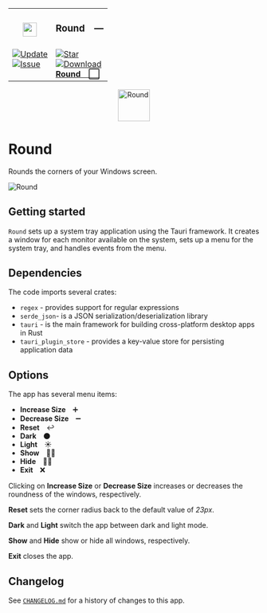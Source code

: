 <table><tr> <td colspan="1"> <h3 align="center"> <picture> <source media="(prefers-color-scheme: dark)" srcset="https://PlayForm.LTD/Image/GitHub/Round/32x32.png"> <source media="(prefers-color-scheme: light)" srcset="https://PlayForm.LTD/Image/GitHub/Round/32x32.png"> <img width="28" alt="" src="https://PlayForm.LTD/Image/GitHub/Round/32x32.png"> </picture>  </h3> </td> <td colspan="3" valign="top"> <h3 align="center"> Round — </h3> </td> </tr><tr><td valign="top" colspan="2"><a href="HTTPS://GitHub.Com/PlayForm/Round" target="_blank"> <picture> <source media="(prefers-color-scheme: dark)" srcset="https://img.shields.io/github/last-commit/PlayForm/Round?label=Update&color=black&labelColor=black&logoColor=white&logoWidth=0"> <source media="(prefers-color-scheme: light)" srcset="https://img.shields.io/github/last-commit/PlayForm/Round?label=Update&color=white&labelColor=white&logoColor=black&logoWidth=0"> <img src="https://img.shields.io/github/last-commit/PlayForm/Round?label=Update&color=black&labelColor=black&logoColor=white&logoWidth=0" alt="Update" title="Update"> </picture> </a><br><a href="HTTPS://GitHub.Com/PlayForm/Round" target="_blank"> <picture> <source media="(prefers-color-scheme: dark)" srcset="https://img.shields.io/github/issues/PlayForm/Round?label=Issue&color=black&labelColor=black&logoColor=white&logoWidth=0"> <source media="(prefers-color-scheme: light)" srcset="https://img.shields.io/github/issues/PlayForm/Round?label=Issue&color=white&labelColor=white&logoColor=black&logoWidth=0"> <img src="https://img.shields.io/github/issues/PlayForm/Round?label=Issue&color=black&labelColor=black&logoColor=white&logoWidth=0" alt="Issue" title="Issue"> </picture> </a><br></td><td valign="top" colspan="2"><a href="HTTPS://GitHub.Com/PlayForm/Round" target="_blank"><picture><source media="(prefers-color-scheme: dark)" srcset="https://img.shields.io/github/stars/PlayForm/Round?style=flat&label=Star&logo=github&color=black&labelColor=black&logoColor=white&logoWidth=0"><source media="(prefers-color-scheme: light)" srcset="https://img.shields.io/github/stars/PlayForm/Round?style=flat&label=Star&logo=github&color=white&labelColor=white&logoColor=black&logoWidth=0"><img src="https://img.shields.io/github/stars/PlayForm/Round?style=flat&label=Star&logo=github&color=black&labelColor=black&logoColor=white&logoWidth=0" alt="Star"></picture></a><br><a href="HTTPS://GitHub.Com/PlayForm/Round" target="_blank"> <picture> <source media="(prefers-color-scheme: dark)" srcset="https://img.shields.io/github/downloads/PlayForm/Round/total?label=Download&color=black&labelColor=black&logoColor=white&logoWidth=0"> <source media="(prefers-color-scheme: light)" srcset="https://img.shields.io/github/downloads/PlayForm/Round/total?label=Download&color=white&labelColor=white&logoColor=black&logoWidth=0"> <img src="https://img.shields.io/github/downloads/PlayForm/Round/total?label=Download&color=black&labelColor=black&logoColor=white&logoWidth=0" alt="Download" title="Download"> </picture> </a><br><a href="HTTPS://GitHub.Com/PlayForm/Round" target="_blank"><b>Round ⬜</b></a></td></tr></table>

<p align="center">
  <img width="64" height="64" src="https://PlayForm.LTD/Image/GitHub/Round/icon.ico?v=2" alt="Round" />
</p>

# Round

Rounds the corners of your Windows screen.

![`Round`](https://PlayForm.LTD/Image/GitHub/Round/Cover.png?v=2)

## Getting started

`Round` sets up a system tray application using the Tauri framework. It creates
a window for each monitor available on the system, sets up a menu for the system
tray, and handles events from the menu.

## Dependencies

The code imports several crates:

- `regex` - provides support for regular expressions
- `serde_json`- is a JSON serialization/deserialization library
- `tauri` - is the main framework for building cross-platform desktop apps in
  Rust
- `tauri_plugin_store` - provides a key-value store for persisting application
  data

## Options

The app has several menu items:

- **Increase Size** ➕
- **Decrease Size** ➖
- **Reset** ↩️
- **Dark** 🌑
- **Light** ☀️
- **Show** 👨🏻
- **Hide** 🥷🏽
- **Exit** ❌

Clicking on **Increase Size** or **Decrease Size** increases or decreases the
roundness of the windows, respectively.

**Reset** sets the corner radius back to the default value of _23px_.

**Dark** and **Light** switch the app between dark and light mode.

**Show** and **Hide** show or hide all windows, respectively.

**Exit** closes the app.

## Changelog

See [`CHANGELOG.md`](CHANGELOG.md) for a history of changes to this app.
